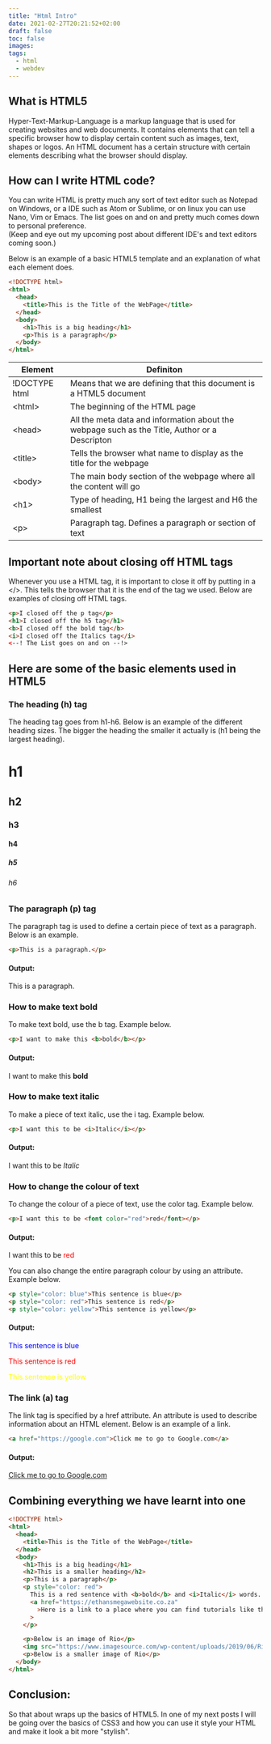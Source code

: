 ```yaml
---
title: "Html Intro"
date: 2021-02-27T20:21:52+02:00
draft: false
toc: false
images:
tags:
  - html
  - webdev
---
```


## What is HTML5

Hyper-Text-Markup-Language is a markup language that is used for creating websites and web documents. It contains elements that can tell a specific browser how to display certain content such as images, text, shapes or logos. An HTML document has a certain structure with certain elements describing what the browser should display.

## How can I write HTML code?

You can write HTML is pretty much any sort of text editor such as Notepad on Windows, or a IDE such as Atom or Sublime, or on linux you can use Nano, Vim or Emacs. The list goes on and on and pretty much comes down to personal preference.<br>(Keep and eye out my upcoming post about different IDE's and text editors coming soon.)

Below is an example of a basic HTML5 template and an explanation of what each element does.

```html
<!DOCTYPE html>
<html>
  <head>
    <title>This is the Title of the WebPage</title>
  </head>
  <body>
    <h1>This is a big heading</h1>
    <p>This is a paragraph</p>
  </body>
</html>
```

<table class="table table-dark table-responsive">
  <thead>
    <tr>
      <th scope="col">Element</th>
      <th scope="col">Definiton</th>
    </tr>
  </thead>
  <tbody>
    <tr>
      <td>!DOCTYPE html</td>
      <td>Means that we are defining that this document is a HTML5 document</td>
    </tr>
    <tr>
      <td>&lt;html&gt;</td>
      <td>The beginning of the HTML page</td>
    </tr>
    <tr>
      <td>&lt;head&gt;</td>
      <td>All the meta data and information about the webpage such as the Title, Author or a Descripton</td>
    </tr>
    <tr>
      <td>&lt;title&gt;</td>
      <td>Tells the browser what name to display as the title for the webpage</td>
    </tr>
    <tr>
      <td>&lt;body&gt;</td>
      <td>The main body section of the webpage where all the content will go</td>
    </tr>
    <tr>
      <td>&lt;h1&gt;</td>
      <td>Type of heading, H1 being the largest and H6 the smallest</td>
    </tr>
    <tr>
      <td>&lt;p&gt;</td>
      <td>Paragraph tag. Defines a paragraph or section of text</td>
    </tr>
  </tbody>
</table>

## Important note about closing off HTML tags

Whenever you use a HTML tag, it is important to close it off by putting in a </>. This tells the browser that it is the end of the tag we used. Below are examples of closing off HTML tags.

```html
<p>I closed off the p tag</p>
<h1>I closed off the h5 tag</h1>
<b>I closed off the bold tag</b>
<i>I closed off the Italics tag</i>
<--! The List goes on and on --!>
```

## Here are some of the basic elements used in HTML5

### The heading (h) tag

The heading tag goes from h1-h6. Below is an example of the different heading sizes. The bigger the heading the smaller it actually is (h1 being the largest heading).

<h1>h1</h1>
<h2>h2</h2>
<h3>h3</h3>
<h4>h4</h4>
<h5>h5</h5>
<h6>h6</h6>

### The paragraph (p) tag

The paragraph tag is used to define a certain piece of text as a paragraph. Below is an example.

```html
<p>This is a paragraph.</p>
```

#### Output:

<p> This is a paragraph.</p>

### How to make text bold

To make text bold, use the b tag. Example below.

```html
<p>I want to make this <b>bold</b></p>
```

#### Output:

<p>I want to make this <b>bold</b></p>

### How to make text italic

To make a piece of text italic, use the i tag. Example below.

```html
<p>I want this to be <i>Italic</i></p>
```

#### Output:

<p>I want this to be <i>Italic</i></p>

### How to change the colour of text

To change the colour of a piece of text, use the color tag. Example below.

```html
<p>I want this to be <font color="red">red</font></p>
```

#### Output:

<p> I want this to be <font color="red">red</font></p>

You can also change the entire paragraph colour by using an attribute. Example below.

```html
<p style="color: blue">This sentence is blue</p>
<p style="color: red">This sentence is red</p>
<p style="color: yellow">This sentence is yellow</p>
```

#### Output:

<p style="color: blue">This sentence is blue</p>
<p style="color: red">This sentence is red</p>
<p style="color: yellow">This sentence is yellow</p>

### The link (a) tag

The link tag is specified by a href attribute. An attribute is used to describe information about an HTML element. Below is an example of a link.

```html
<a href="https://google.com">Click me to go to Google.com</a>
```

#### Output:

<a href="https://google.com">Click me to go to Google.com</a>

## Combining everything we have learnt into one

```html
<!DOCTYPE html>
<html>
  <head>
    <title>This is the Title of the WebPage</title>
  </head>
  <body>
    <h1>This is a big heading</h1>
    <h2>This is a smaller heading</h2>
    <p>This is a paragraph</p>
    <p style="color: red">
      This is a red sentence with <b>bold</b> and <i>Italic</i> words.
      <a href="https://ethansmegawebsite.co.za"
        >Here is a link to a place where you can find tutorials like this one</a
      >
    </p>

    <p>Below is an image of Rio</p>
    <img src="https://www.imagesource.com/wp-content/uploads/2019/06/Rio.jpg" />
    <p>Below is a smaller image of Rio</p>
  </body>
</html>
```

## Conclusion:

So that about wraps up the basics of HTML5. In one of my next posts I will be going over the basics of CSS3 and how you can use it style your HTML and make it look a bit more "stylish".
